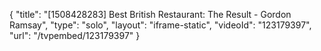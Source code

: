 {
    "title": "[1508428283] Best British Restaurant: The Result - Gordon Ramsay",
    "type": "solo",
    "layout": "iframe-static",
    "videoId": "123179397",
    "url": "\/tvpembed\/123179397"
}